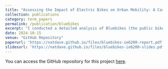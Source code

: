 ```yaml
---
title: "Assessing the Impact of Electric Bikes on Urban Mobility: A Case Study of Boston’s Bluebikes"
collection: publications
category: term_papers
permalink: /publication/bluebikes
excerpt: "I conducted a detailed analysis of Bluebikes (the public bike share system in the Metro Boston area) data to understand how the introduction of electric bicycles influences transportation choices and urban dynamics. By applying various statistical models, I assessed the shifts in demand for public bike-sharing systems, examining factors such as user preferences and usage patterns."
date: 2024-10-15
venue: "GitHub Repository"
paperurl: 'https://natdave.github.io/files/bluebikes-ie6200-report.pdf'
slidesurl: 'https://natdave.github.io/files/bluebikes-ie6200-slides.pdf'
---
```


You can access the GitHub repository for this project [here](https://github.com/NatDave/ie6200/).
